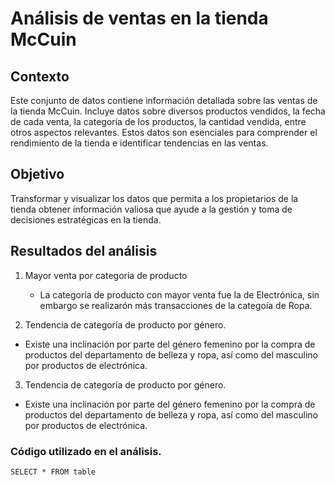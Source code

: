 # Análisis de ventas en la tienda McCuin 

## Contexto
Este conjunto de datos contiene información detallada sobre las ventas de la tienda McCuin. Incluye datos sobre diversos productos vendidos, la fecha de cada venta, la categoría de los productos, la cantidad vendida, entre otros aspectos relevantes. 
Estos datos son esenciales para comprender el rendimiento de la tienda e identificar tendencias en las ventas. 

## Objetivo
Transformar y visualizar los datos que permita a los propietarios de la tienda obtener información valiosa que ayude a la gestión y toma de decisiones estratégicas en la tienda.

## Resultados del análisis
1. Mayor venta por categoría de producto
   - La categoría de producto con mayor venta fue la de Electrónica, sin embargo se realizarón más transacciones de la categoía de Ropa. 
  
2. Tendencia de categoría de producto por género.
- Existe una inclinación por parte del género femenino por la compra de productos del departamento de belleza y ropa, así como del masculino por productos de electrónica. 

3. Tendencia de categoría de producto por género.
- Existe una inclinación por parte del género femenino por la compra de productos del departamento de belleza y ropa, así como del masculino por productos de electrónica. 
  
### Código utilizado en el análisis. 
``` SELECT * FROM table ```
